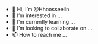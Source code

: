 - 👋 Hi, I’m @Hhoosseeiin
- 👀 I’m interested in ...
- 🌱 I’m currently learning ...
- 💞️ I’m looking to collaborate on ...
- 📫 How to reach me ...

<!---
Hhoosseeiin/Hhoosseeiin is a ✨ special ✨ repository because its `README.md` (this file) appears on your GitHub profile.
You can click the Preview link to take a look at your changes.
--->
